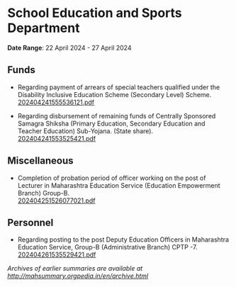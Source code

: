 # School Education and Sports Department

**Date Range**: 22 April 2024 - 27 April 2024


## Funds
- Regarding payment of arrears of special teachers qualified under the Disability Inclusive Education Scheme (Secondary Level) Scheme.\
  [202404241555536121.pdf](https://gr.maharashtra.gov.in/Site/Upload/Government%20Resolutions/English/202404241555536121.pdf)

- Regarding disbursement of remaining funds of Centrally Sponsored Samagra Shiksha (Primary Education, Secondary Education and Teacher Education) Sub-Yojana. (State share).\
  [202404241553525421.pdf](https://gr.maharashtra.gov.in/Site/Upload/Government%20Resolutions/English/202404241553525421.pdf)

## Miscellaneous
- Completion of probation period of officer working on the post of Lecturer in Maharashtra Education Service (Education Empowerment Branch) Group-B.\
  [202404251526077021.pdf](https://gr.maharashtra.gov.in/Site/Upload/Government%20Resolutions/English/202404251526077021.pdf)

## Personnel
- Regarding posting to the post Deputy Education Officers in Maharashtra Education Service, Group-B (Administrative Branch) CPTP -7.\
  [202404261535529421.pdf](https://gr.maharashtra.gov.in/Site/Upload/Government%20Resolutions/English/202404261535529421.pdf)


*Archives of earlier summaries are available at http://mahsummary.orgpedia.in/en/archive.html*